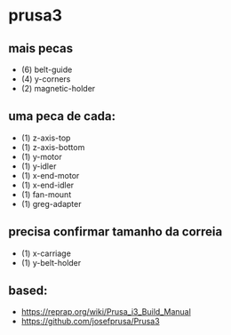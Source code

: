 # prusa3

## mais pecas
 * (6) belt-guide
 * (4) y-corners
 * (2) magnetic-holder

## uma peca de cada:
 * (1) z-axis-top
 * (1) z-axis-bottom
 * (1) y-motor
 * (1) y-idler
 * (1) x-end-motor
 * (1) x-end-idler
 * (1) fan-mount
 * (1) greg-adapter

## precisa confirmar tamanho da correia
 * (1) x-carriage
 * (1) y-belt-holder

## based: 
* https://reprap.org/wiki/Prusa_i3_Build_Manual
* https://github.com/josefprusa/Prusa3
